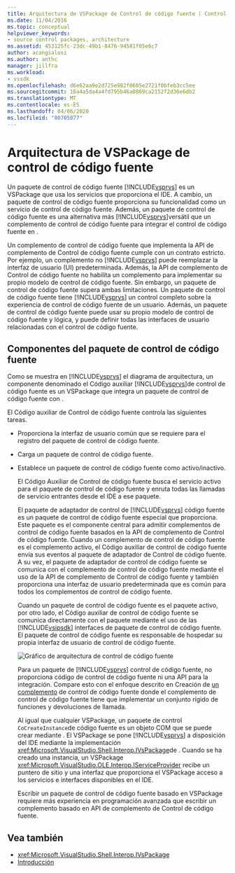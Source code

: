 ```yaml
---
title: Arquitectura de VSPackage de Control de código fuente ( Control de código fuente) Microsoft Docs
ms.date: 11/04/2016
ms.topic: conceptual
helpviewer_keywords:
- source control packages, architecture
ms.assetid: 453125fc-23dc-49b1-8476-94581f05e6c7
author: acangialosi
ms.author: anthc
manager: jillfra
ms.workload:
- vssdk
ms.openlocfilehash: d6e62aa9e2d725e982f0605e2721f0bfeb3cc5ee
ms.sourcegitcommit: 16a4a5da4a4fd795b46a0869ca2152f2d36e6db2
ms.translationtype: MT
ms.contentlocale: es-ES
ms.lasthandoff: 04/06/2020
ms.locfileid: "80705077"
---
```

# <a name="source-control-vspackage-architecture"></a>Arquitectura de VSPackage de control de código fuente
Un paquete de control de código fuente [!INCLUDE[vsprvs](../../code-quality/includes/vsprvs_md.md)] es un VSPackage que usa los servicios que proporciona el IDE. A cambio, un paquete de control de código fuente proporciona su funcionalidad como un servicio de control de código fuente. Además, un paquete de control de código fuente es una alternativa más [!INCLUDE[vsprvs](../../code-quality/includes/vsprvs_md.md)]versátil que un complemento de control de código fuente para integrar el control de código fuente en .

 Un complemento de control de código fuente que implementa la API de complemento de Control de código fuente cumple con un contrato estricto. Por ejemplo, un complemento no [!INCLUDE[vsprvs](../../code-quality/includes/vsprvs_md.md)] puede reemplazar la interfaz de usuario (UI) predeterminada. Además, la API de complemento de Control de código fuente no habilita un complemento para implementar su propio modelo de control de código fuente. Sin embargo, un paquete de control de código fuente supera ambas limitaciones. Un paquete de control de código fuente tiene [!INCLUDE[vsprvs](../../code-quality/includes/vsprvs_md.md)] un control completo sobre la experiencia de control de código fuente de un usuario. Además, un paquete de control de código fuente puede usar su propio modelo de control de código fuente y lógica, y puede definir todas las interfaces de usuario relacionadas con el control de código fuente.

## <a name="source-control-package-components"></a>Componentes del paquete de control de código fuente
 Como se muestra en [!INCLUDE[vsprvs](../../code-quality/includes/vsprvs_md.md)] el diagrama de arquitectura, un componente denominado el Código auxiliar [!INCLUDE[vsprvs](../../code-quality/includes/vsprvs_md.md)]de control de código fuente es un VSPackage que integra un paquete de control de código fuente con .

 El Código auxiliar de Control de código fuente controla las siguientes tareas.

- Proporciona la interfaz de usuario común que se requiere para el registro del paquete de control de código fuente.

- Carga un paquete de control de código fuente.

- Establece un paquete de control de código fuente como activo/inactivo.

  El Código Auxiliar de Control de código fuente busca el servicio activo para el paquete de control de código fuente y enruta todas las llamadas de servicio entrantes desde el IDE a ese paquete.

  El paquete de adaptador de control de [!INCLUDE[vsprvs](../../code-quality/includes/vsprvs_md.md)] código fuente es un paquete de control de código fuente especial que proporciona. Este paquete es el componente central para admitir complementos de control de código fuente basados en la API de complemento de Control de código fuente. Cuando un complemento de control de código fuente es el complemento activo, el Código auxiliar de control de código fuente envía sus eventos al paquete de adaptador de Control de código fuente. A su vez, el paquete de adaptador de control de código fuente se comunica con el complemento de control de código fuente mediante el uso de la API de complemento de Control de código fuente y también proporciona una interfaz de usuario predeterminada que es común para todos los complementos de control de código fuente.

  Cuando un paquete de control de código fuente es el paquete activo, por otro lado, el Código auxiliar de control de código fuente se comunica directamente con el paquete mediante el uso de las [!INCLUDE[vsipsdk](../../extensibility/includes/vsipsdk_md.md)] interfaces de paquete de control de código fuente. El paquete de control de código fuente es responsable de hospedar su propia interfaz de usuario de control de código fuente.

  ![Gráfico de arquitectura de control de código fuente](../../extensibility/internals/media/vsipsccarch.gif "VSIPSCCArch")

  Para un paquete de [!INCLUDE[vsprvs](../../code-quality/includes/vsprvs_md.md)] control de código fuente, no proporciona código de control de código fuente ni una API para la integración. Compare esto con el enfoque descrito en Creación de [un complemento](../../extensibility/internals/creating-a-source-control-plug-in.md) de control de código fuente donde el complemento de control de código fuente tiene que implementar un conjunto rígido de funciones y devoluciones de llamada.

  Al igual que cualquier VSPackage, un paquete de control `CoCreateInstance`de código fuente es un objeto COM que se puede crear mediante . El VSPackage se pone [!INCLUDE[vsprvs](../../code-quality/includes/vsprvs_md.md)] a disposición del IDE mediante la implementación <xref:Microsoft.VisualStudio.Shell.Interop.IVsPackage>de . Cuando se ha creado una instancia, un VSPackage <xref:Microsoft.VisualStudio.OLE.Interop.IServiceProvider> recibe un puntero de sitio y una interfaz que proporciona el VSPackage acceso a los servicios e interfaces disponibles en el IDE.

  Escribir un paquete de control de código fuente basado en VSPackage requiere más experiencia en programación avanzada que escribir un complemento basado en API de complemento de Control de código fuente.

## <a name="see-also"></a>Vea también
- <xref:Microsoft.VisualStudio.Shell.Interop.IVsPackage>
- [Introducción](../../extensibility/internals/getting-started-with-source-control-vspackages.md)
